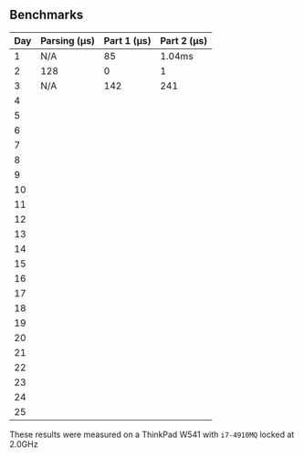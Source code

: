 ## Benchmarks

| Day   | Parsing (μs) | Part 1 (μs) | Part 2 (μs) | 
|-------|--------------|-------------|-------------|
| 1     | N/A          | 85          | 1.04ms      |
| 2     | 128          | 0           | 1           |
| 3     | N/A          | 142         | 241         |
| 4     |              |             |             |
| 5     |              |             |             |
| 6     |              |             |             |
| 7     |              |             |             |
| 8     |              |             |             |
| 9     |              |             |             |
| 10    |              |             |             |
| 11    |              |             |             |
| 12    |              |             |             |
| 13    |              |             |             |
| 14    |              |             |             |
| 15    |              |             |             |
| 16    |              |             |             |
| 17    |              |             |             |
| 18    |              |             |             |
| 19    |              |             |             |
| 20    |              |             |             |
| 21    |              |             |             |
| 22    |              |             |             |
| 23    |              |             |             |
| 24    |              |             |             |
| 25    |              |             |             |

These results were measured on a ThinkPad W541 with `i7-4910MQ` locked at 2.0GHz
